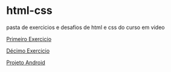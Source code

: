 # html-css
 pasta de exercicios e desafios de html e css do curso em video

<a href="https://luizdanieldev.github.io/html-css/exercicios/ex 001/index.html">Primeiro Exercicio</a>

<a href="https://luizdanieldev.github.io/html-css/exercicios/ex 010/index.html">Décimo Exercicio</a>

<a href="https://luizdanieldev.github.io/html-css/exercicios/desafio 010/index.html">Projeto Android </a>
